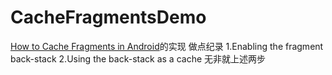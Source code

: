 # CacheFragmentsDemo
[How to Cache Fragments in Android](https://blog.gitter.im/2016/02/25/how-to-cache-fragments-in-android/)的实现 做点纪录 
1.Enabling the fragment back-stack 2.Using the back-stack as a cache 无非就上述两步

